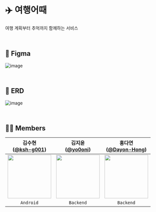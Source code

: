 # ✈️ 여행어때
여행 계획부터 추억까지 함께하는 서비스

<br>

## 📱 Figma
![image](https://github.com/tukcomCD2024/ISP/assets/77226122/8cb21faa-be37-4d51-b5fc-cdbee0df9baf)

<br>

## 📂 ERD
![image](https://github.com/tukcomCD2024/ISP/assets/77226122/7928c2df-6278-464a-8d1a-8e763dd6e73a)


<br>

## 👫🏻 Members
|                                   김수현<br/>([@ksh-g001](https://github.com/ksh-g001))                                    |                                      김지윤<br/>([@yo0oni](https://github.com/yo0oni))                                       |                                  홍다연<br/>([@Dayon-Hong](https://github.com/Dayon-Hong))                                   | 
|:---------------------------------------------------------------------------------------------------------------------------:|:---------------------------------------------------------------------------------------------------------------------------:|:---------------------------------------------------------------------------------------------------------------------------:|
| <img width="140px" src="https://github.com/tukcomCD2024/ISP/assets/77226122/36bdcdb0-c88f-463d-acb2-abd8db0a0cb0"/> | <img width="140px" src="https://github.com/tukcomCD2024/ISP/assets/77226122/a4da7789-2497-42dc-969a-a8af2cb0795c"/> | <img width="140px" src="https://github.com/tukcomCD2024/ISP/assets/77226122/c1598761-04b5-4a68-84e4-91be2cceb058"/> | 
|                                                      `Android`                                                      |                                                         `Backend`                                                          |                                          `Backend`                                           |  
<br>
